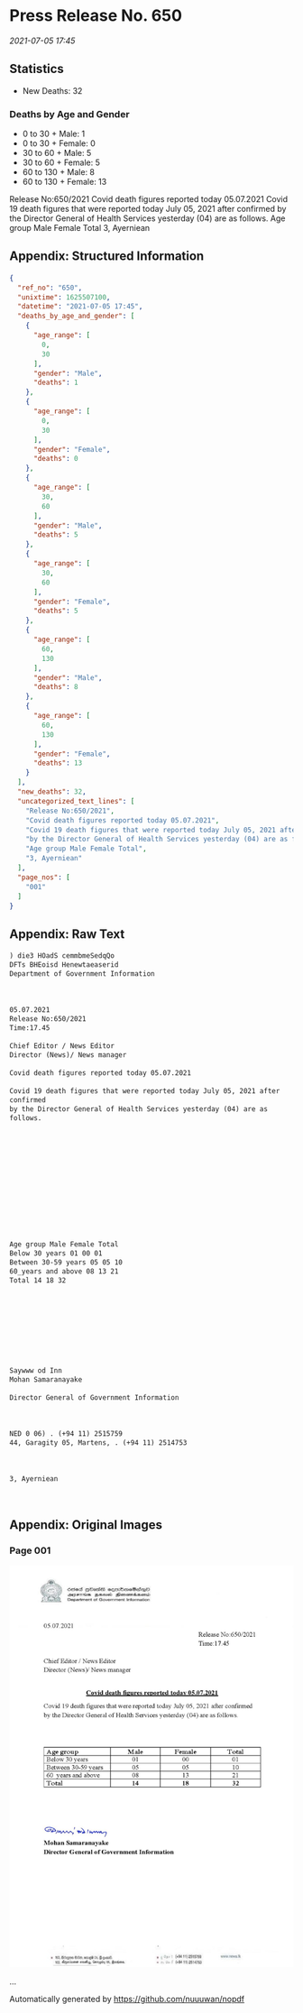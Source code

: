 
# Press Release No. 650
*2021-07-05 17:45*
## Statistics
* New Deaths: 32
### Deaths by Age and Gender
* 0 to 30 + Male: 1
* 0 to 30 + Female: 0
* 30 to 60 + Male: 5
* 30 to 60 + Female: 5
* 60 to 130 + Male: 8
* 60 to 130 + Female: 13


Release No:650/2021
Covid death figures reported today 05.07.2021
Covid 19 death figures that were reported today July 05, 2021 after confirmed
by the Director General of Health Services yesterday (04) are as follows.
Age group Male Female Total
3, Ayerniean

## Appendix: Structured Information
```json
{
  "ref_no": "650",
  "unixtime": 1625507100,
  "datetime": "2021-07-05 17:45",
  "deaths_by_age_and_gender": [
    {
      "age_range": [
        0,
        30
      ],
      "gender": "Male",
      "deaths": 1
    },
    {
      "age_range": [
        0,
        30
      ],
      "gender": "Female",
      "deaths": 0
    },
    {
      "age_range": [
        30,
        60
      ],
      "gender": "Male",
      "deaths": 5
    },
    {
      "age_range": [
        30,
        60
      ],
      "gender": "Female",
      "deaths": 5
    },
    {
      "age_range": [
        60,
        130
      ],
      "gender": "Male",
      "deaths": 8
    },
    {
      "age_range": [
        60,
        130
      ],
      "gender": "Female",
      "deaths": 13
    }
  ],
  "new_deaths": 32,
  "uncategorized_text_lines": [
    "Release No:650/2021",
    "Covid death figures reported today 05.07.2021",
    "Covid 19 death figures that were reported today July 05, 2021 after confirmed",
    "by the Director General of Health Services yesterday (04) are as follows.",
    "Age group Male Female Total",
    "3, Ayerniean"
  ],
  "page_nos": [
    "001"
  ]
}
```

## Appendix: Raw Text
```text
) die3 HOadS cemmbmeSedqQo
DFTs BHEoisd Henewtaeaserid
Department of Government Information

 

05.07.2021
Release No:650/2021
Time:17.45

Chief Editor / News Editor
Director (News)/ News manager

Covid death figures reported today 05.07.2021

Covid 19 death figures that were reported today July 05, 2021 after confirmed
by the Director General of Health Services yesterday (04) are as follows.

 

 

 

 

 

 

Age group Male Female Total
Below 30 years 01 00 01
Between 30-59 years 05 05 10
60_years and above 08 13 21
Total 14 18 32

 

 

 

 

Saywww od Inn
Mohan Samaranayake

Director General of Government Information

  

NED 0 06) . (+94 11) 2515759
44, Garagity 05, Martens, . (+94 11) 2514753

 

3, Ayerniean

 

```

## Appendix: Original Images

### Page 001

![page_no](https://raw.githubusercontent.com/nuuuwan/nopdf_data/main/nopdf.dgigovlk.ref650.page001.jpeg)
        

...

Automatically generated by https://github.com/nuuuwan/nopdf

    
    